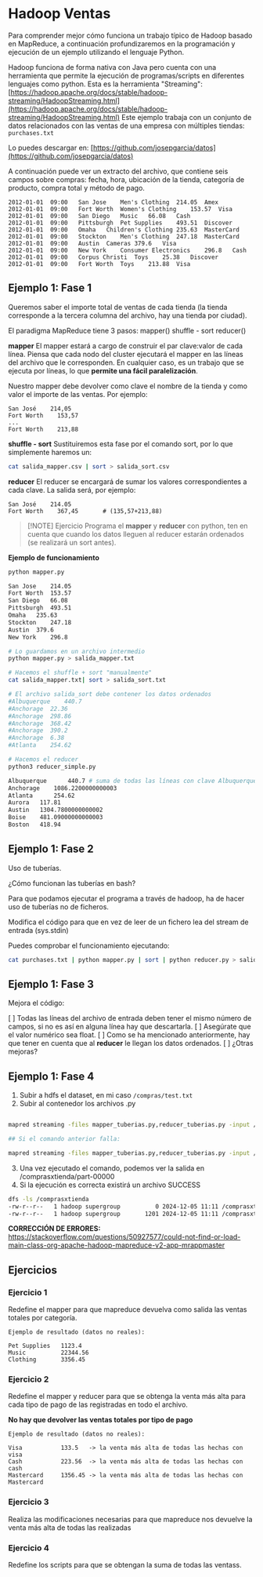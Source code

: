 # Hadoop Ventas

Para comprender mejor cómo funciona un trabajo típico de Hadoop basado en MapReduce, a continuación profundizaremos en la programación y ejecución de un ejemplo utilizando el lenguaje Python.

Hadoop funciona de forma nativa con Java pero cuenta con una herramienta que permite la ejecución de programas/scripts en diferentes lenguajes como python. Esta es la herramienta "Streaming": [https://hadoop.apache.org/docs/stable/hadoop-streaming/HadoopStreaming.html](https://hadoop.apache.org/docs/stable/hadoop-streaming/HadoopStreaming.html)
Este ejemplo trabaja con un conjunto de datos relacionados con las ventas de una empresa con múltiples tiendas: `purchases.txt`

Lo puedes descargar en:
[https://github.com/josepgarcia/datos](https://github.com/josepgarcia/datos)

A continuación puede ver un extracto del archivo, que contiene seis campos sobre compras: fecha, hora, ubicación de la tienda, categoría de producto, compra total y método de pago.

```
2012-01-01	09:00	San Jose	Men's Clothing	214.05	Amex
2012-01-01	09:00	Fort Worth	Women's Clothing	153.57	Visa
2012-01-01	09:00	San Diego	Music	66.08	Cash
2012-01-01	09:00	Pittsburgh	Pet Supplies	493.51	Discover
2012-01-01	09:00	Omaha	Children's Clothing	235.63	MasterCard
2012-01-01	09:00	Stockton	Men's Clothing	247.18	MasterCard
2012-01-01	09:00	Austin	Cameras	379.6	Visa
2012-01-01	09:00	New York	Consumer Electronics	296.8	Cash
2012-01-01	09:00	Corpus Christi	Toys	25.38	Discover
2012-01-01	09:00	Fort Worth	Toys	213.88	Visa
```

## Ejemplo 1: Fase 1

Queremos saber el importe total de ventas de cada tienda (la tienda corresponde a la tercera columna del archivo, hay una tienda por ciudad).

El paradigma MapReduce tiene 3 pasos: 
mapper()
shuffle - sort
reducer()

**mapper**
El mapper estará a cargo de construir el par clave:valor de cada línea. Piensa que cada nodo del cluster ejecutará el mapper en las líneas del archivo que le corresponden. En cualquier caso, es un trabajo que se ejecuta por líneas, lo que **permite una fácil paralelización**.

Nuestro mapper debe devolver como clave el nombre de la tienda y como valor el importe de las ventas. Por ejemplo:
```
San José    214,05
Fort Worth    153,57
...
Fort Worth    213,88
```

**shuffle - sort**
Sustituiremos esta fase por el comando sort, por lo que simplemente haremos un:

```bash
cat salida_mapper.csv | sort > salida_sort.csv
```

**reducer**
El reducer se encargará de sumar los valores correspondientes a cada clave.
La salida será, por ejemplo:
```
San José    214.05
Fort Worth    367,45       # (135,57+213,88)
```


> [!NOTE] Ejercicio
> Programa el **mapper** y **reducer** con python, ten en cuenta que cuando los datos lleguen al reducer estarán ordenados (se realizará un sort antes).

**Ejemplo de funcionamiento**

```bash
python mapper.py 

San Jose	214.05
Fort Worth	153.57
San Diego	66.08
Pittsburgh	493.51
Omaha	235.63
Stockton	247.18
Austin	379.6
New York	296.8

# Lo guardamos en un archivo intermedio
python mapper.py > salida_mapper.txt

# Hacemos el shuffle + sort "manualmente"
cat salida_mapper.txt| sort > salida_sort.txt

# El archivo salida_sort debe contener los datos ordenados
#Albuquerque	440.7
#Anchorage	22.36
#Anchorage	298.86
#Anchorage	368.42
#Anchorage	390.2
#Anchorage	6.38
#Atlanta	254.62

# Hacemos el reducer
python3 reducer_simple.py

Albuquerque 	 440.7 # suma de todas las líneas con clave Albuquerque
Anchorage 	 1086.2200000000003
Atlanta 	 254.62
Aurora 	 117.81
Austin 	 1304.7800000000002
Boise 	 481.09000000000003
Boston 	 418.94

```

## Ejemplo 1: Fase 2

Uso de tuberías.

¿Cómo funcionan las tuberías en bash?

Para que podamos ejecutar el programa a través de hadoop, ha de hacer uso de tuberías no de ficheros.

Modifica el código para que en vez de leer de un fichero lea del stream de entrada (sys.stdin)

Puedes comprobar el funcionamiento ejecutando:
```bash
cat purchases.txt | python mapper.py | sort | python reducer.py > salida.txt
```

## Ejemplo 1: Fase 3

Mejora el código:

[ ] Todas las líneas del archivo de entrada deben tener el mismo número de campos, si no es así en alguna línea hay que descartarla. 
[ ] Asegúrate que el valor numérico sea float. 
[ ] Como se ha mencionado anteriormente, hay que tener en cuenta que al **reducer** le llegan los datos ordenados.
[ ] ¿Otras mejoras?

## Ejemplo 1: Fase 4

1. Subir a hdfs el dataset, en mi caso `/compras/test.txt`
2. Subir al contenedor los archivos .py
```bash

mapred streaming -files mapper_tuberias.py,reducer_tuberias.py -input /compras/test.txt -output /comprasxtienda -mapper ./mapper_tuberias.py -reducer ./reducer_tuberias.py

## Si el comando anterior falla:

mapred streaming -files mapper_tuberias.py,reducer_tuberias.py -input /compras/test.txt -output /comprasxtienda -mapper "python3 ./mapper_tuberias.py" -reducer "python3 ./reducer_tuberias.py"

```
3. Una vez ejecutado el comando, podemos ver la salida en /comprasxtienda/part-00000
4. Si la ejecución es correcta existirá un archivo SUCCESS
```bash
dfs -ls /comprasxtienda
-rw-r--r--   1 hadoop supergroup          0 2024-12-05 11:11 /comprasxtienda7/_SUCCESS
-rw-r--r--   1 hadoop supergroup       1201 2024-12-05 11:11 /comprasxtienda7/part-00000
```


**CORRECCIÓN DE ERRORES:**
https://stackoverflow.com/questions/50927577/could-not-find-or-load-main-class-org-apache-hadoop-mapreduce-v2-app-mrappmaster

## Ejercicios

### Ejercicio 1

Redefine el mapper para que mapreduce devuelva como salida las ventas totales por categoría.

```
Ejemplo de resultado (datos no reales):

Pet Supplies   1123.4  
Music          22344.56
Clothing       3356.45
```

### Ejercicio 2 

Redefine el mapper y reducer para que se obtenga la venta más alta para cada tipo de pago de las registradas en todo el archivo.

**No hay que devolver las ventas totales por tipo de pago**

```
Ejemplo de resultado (datos no reales):

Visa           133.5   -> la venta más alta de todas las hechas con visa
Cash           223.56  -> la venta más alta de todas las hechas con cash
Mastercard     1356.45 -> la venta más alta de todas las hechas con Mastercard
```

###  Ejercicio 3

Realiza las modificaciones necesarias para que mapreduce nos devuelve la venta más alta de todas las realizadas

### Ejercicio 4
Redefine los scripts para que se obtengan la suma de todas las ventass.
